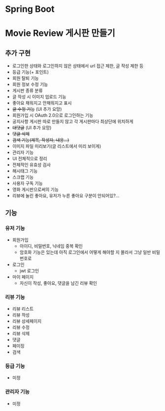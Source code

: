 # Spring Boot
# Movie Review 게시판 만들기

## 추가 구현
- 로그인한 상태와 로그인하지 않은 상태에서 url 접근 제한, 글 작성 제한 등
- 등급 기능(+ 포인트)
- 회원 탈퇴 기능
- 회원 정보 수정 기능
- 게시판 종류 분류
- 글 작성 시 이미지 업로드 기능
- 좋아요 채워지고 안채워지고 표시
- ~~글 수정 기능~~ (UI 추가 요망)
- 회원가입 시 OAuth 2.0으로 로그인하는 기능
- 공지사항 게시판 따로 만들지 않고 각 게시판마다 최상단에 위치하게
- ~~대댓글~~ (UI 추가 요망)
- ~~댓글 삭제~~
- ~~검색 기능(제목, 작성자, 내용...)~~
- 이미지 파일 미리보기(글 리스트에서 미리 보이게)
- 관리자 기능
- UI 전체적으로 정리
- 전체적인 유효성 검사
- 해시태그 기능
- 스크랩 기능
- 사용자 구독 기능
- 영화 게시판으로써의 기능
- 리뷰에 눌린 좋아요, 유저가 누른 좋아요 구분이 안되어있?...
## 기능
### 유저 기능
- 회원가입
  - 아이디, 비밀번호, 닉네임 중복 확인
  - 암호화 기능은 있는데 아직 로그인에서 어떻게 해야할 지 몰라서 그냥 일반 비밀번호로
- 로그인
  - jwt 로그인
- 마이 페이지
  - 자신이 작성, 좋아요, 댓글을 남긴 리뷰 확인
  
### 리뷰 기능
- 리뷰 리스트
- 리뷰 작성
- 리뷰 상세페이지
- 리뷰 수정
- 리뷰 삭제
- 댓글
- 페이징
- 검색
  
### 등급 기능
- 미정
  
### 관리자 기능
- 미정
  
### 

